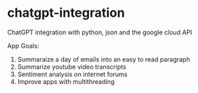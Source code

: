 # chatgpt-integration
ChatGPT integration with python, json and the google cloud API 

App Goals: 

1. Summaraize a day of emails into an easy to read paragraph
2. Summarize youtube video transcripts
3. Sentiment analysis on internet forums 
4. Improve apps with multithreading
